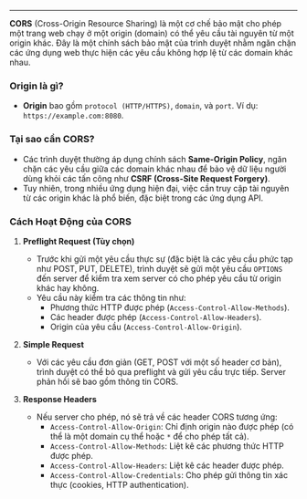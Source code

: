 
---

**CORS** (Cross-Origin Resource Sharing) là một cơ chế bảo mật cho phép một trang web chạy ở một origin (domain) có thể yêu cầu tài nguyên từ một origin khác. Đây là một chính sách bảo mật của trình duyệt nhằm ngăn chặn các ứng dụng web thực hiện các yêu cầu không hợp lệ từ các domain khác nhau.

### Origin là gì?

- **Origin** bao gồm `protocol (HTTP/HTTPS)`, `domain`, và `port`. Ví dụ: `https://example.com:8080`.

### Tại sao cần CORS?

- Các trình duyệt thường áp dụng chính sách **Same-Origin Policy**, ngăn chặn các yêu cầu giữa các domain khác nhau để bảo vệ dữ liệu người dùng khỏi các tấn công như **CSRF (Cross-Site Request Forgery)**.
- Tuy nhiên, trong nhiều ứng dụng hiện đại, việc cần truy cập tài nguyên từ các origin khác là phổ biến, đặc biệt trong các ứng dụng API.

### Cách Hoạt Động của CORS

1. **Preflight Request (Tùy chọn)**
    
    - Trước khi gửi một yêu cầu thực sự (đặc biệt là các yêu cầu phức tạp như POST, PUT, DELETE), trình duyệt sẽ gửi một yêu cầu `OPTIONS` đến server để kiểm tra xem server có cho phép yêu cầu từ origin khác hay không.
    - Yêu cầu này kiểm tra các thông tin như:
        - Phương thức HTTP được phép (`Access-Control-Allow-Methods`).
        - Các header được phép (`Access-Control-Allow-Headers`).
        - Origin của yêu cầu (`Access-Control-Allow-Origin`).
2. **Simple Request**
    
    - Với các yêu cầu đơn giản (GET, POST với một số header cơ bản), trình duyệt có thể bỏ qua preflight và gửi yêu cầu trực tiếp. Server phản hồi sẽ bao gồm thông tin CORS.
3. **Response Headers**
    
    - Nếu server cho phép, nó sẽ trả về các header CORS tương ứng:
        - `Access-Control-Allow-Origin`: Chỉ định origin nào được phép (có thể là một domain cụ thể hoặc `*` để cho phép tất cả).
        - `Access-Control-Allow-Methods`: Liệt kê các phương thức HTTP được phép.
        - `Access-Control-Allow-Headers`: Liệt kê các header được phép.
        - `Access-Control-Allow-Credentials`: Cho phép gửi thông tin xác thực (cookies, HTTP authentication).

